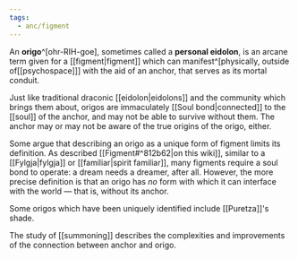 ```yaml
---
tags:
  - anc/figment
---
```


An **origo**^[ohr-RIH-goe], sometimes called a **personal eidolon**, is an arcane term given for a [[figment|figment]] which can manifest^[physically, outside of[[psychospace]]] with the aid of an anchor, that serves as its mortal conduit. 

Just like traditional draconic [[eidolon|eidolons]] and the community which brings them about, origos are immaculately [[Soul bond|connected]] to the [[soul]] of the anchor, and may not be able to survive without them. The anchor may or may not be aware of the true origins of the origo, either.

Some argue that describing an origo as a unique form of figment limits its definition. As described [[Figment#^812b62|on this wiki]], similar to a [[Fylgja|fylgja]] or [[familiar|spirit familiar]], many figments require a soul bond to operate: a dream needs a dreamer, after all. However, the more precise definition is that an origo has *no* form with which it can interface with the world — that is, without its anchor.

Some origos which have been uniquely identified include [[Puretza]]'s shade.

The study of [[summoning]] describes the complexities and improvements of the connection between anchor and origo.